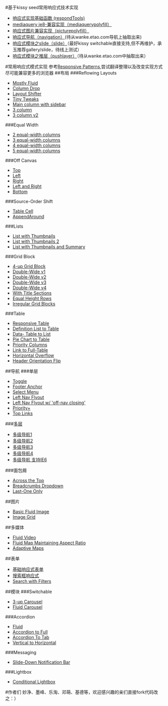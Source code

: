 #基于kissy seed常用响应式技术实现

* [响应式实现基础函数 (respondTools)](/1.0/guide/respondtools.md)
* [mediaquery ie8-兼容实现（mediaquerypolyfill）](/1.0/guide/mediaquerypolyfill.md)
* [响应式图片兼容实现（picturepolyfill）](/1.0/guide/picturepolyfill.md)
* [响应式导航（navigation）](/1.0/guide/navgation.md)(待从wanke.etao.com导航上抽取出来)
* [响应式模块之slide（slide）](/1.0/guide/slide.md)（最好kissy switchable直接支持,但不再维护，承玉推荐gallery/slide，待线上测试）
* [响应式模块之推层（pushlayer）](/1.0/guide/pushlayer.md)（待从wanke.etao.com中抽取出来）


#常用响应式模式实现
参考[Responsive Patterns](http://bradfrost.github.io/this-is-responsive/patterns.html),尝试翻译整理以及改变实现方式尽可能兼容更多的浏览器
##布局
###Reflowing Layouts
- [Mostly Fluid](http://miaojing.github.io/responsive/1.0/demo/layout/Mostly-Fluid.htm)
- [Column Drop](http://miaojing.github.io/responsive/1.0/demo/layout/Column-Drop.htm)
- [Layout Shifter](http://miaojing.github.io/responsive/1.0/demo/layout/Layout-Shifter.htm)
- [Tiny Tweaks](http://miaojing.github.io/responsive/1.0/demo/layout/Tiny-Tweaks.htm)
- [Main column with sidebar](http://miaojing.github.io/responsive/1.0/demo/layout/Main-column-with-sidebar.htm)
- [3 column](http://miaojing.github.io/responsive/1.0/demo/layout/3-Column-Layout.htm)
- [3 column v2](http://miaojing.github.io/responsive/1.0/demo/layout/3-Column-Layout-v2.html)

###Equal Width
- [2 equal-width columns](http://miaojing.github.io/responsive/1.0/demo/layout/2-Equal-Width-Columns.htm)
- [3 equal-width columns](http://miaojing.github.io/responsive/1.0/demo/layout/3-Equal-Width-Columns.htm)
- [4 equal-width columns](http://miaojing.github.io/responsive/1.0/demo/layout/4-Equal-Width-Columns.htm)
- [5 equal-width columns](http://miaojing.github.io/responsive/1.0/demo/layout/5-Equal-Width-Columns.htm)

###Off Canvas
- [Top](http://miaojing.github.io/responsive/1.0/demo/layout/Off-Canvas-Top.htm)
- [Left](http://miaojing.github.io/responsive/1.0/demo/layout/Off-Canvas-Left.htm)
- [Right](http://miaojing.github.io/responsive/1.0/demo/layout/Off-Canvas-Right.htm)
- [Left and Right](http://miaojing.github.io/responsive/1.0/demo/layout/Off-Canvas-Right.htm)
- [Bottom](http://miaojing.github.io/responsive/1.0/demo/layout/layout-offcanvas-footer-nav.html)

###Source-Order Shift
- [Table Cell](http://miaojing.github.io/responsive/1.0/demo/layout/source-table-cell.html)
- [AppendAround](http://miaojing.github.io/responsive/1.0/demo/layout/layout-append-around.html)

###Lists
- [List with Thumbnails](http://miaojing.github.io/responsive/1.0/demo/layout/list-img-text.html)
- [List with Thumbnails 2](http://miaojing.github.io/responsive/1.0/demo/layout/list-img-text-2.html)
- [List with Thumbnails and Summary](http://miaojing.github.io/responsive/1.0/demo/layout/list-img-summary.html)

###Grid Block
- [4-up Grid Block](http://miaojing.github.io/responsive/1.0/demo/layout/img-grid.html)
- [Double-Wide v1](http://miaojing.github.io/responsive/1.0/demo/layout/grid-dw.html)
- [Double-Wide v2](http://miaojing.github.io/responsive/1.0/demo/layout/grid-dw-2.html)
- [Double-Wide v3](http://miaojing.github.io/responsive/1.0/demo/layout/grid-dw-3.html)
- [Double-Wide v4](http://miaojing.github.io/responsive/1.0/demo/layout/grid-dw-4.html)
- [With Title Sections](http://miaojing.github.io/responsive/1.0/demo/layout/grid-title.html)
- [Equal Height Rows](http://miaojing.github.io/responsive/1.0/demo/layout/img-landscape.html)
- [Irregular Grid Blocks](http://miaojing.github.io/responsive/1.0/demo/layout/grid-regular.html)

###Table
- [Responsive Table](http://css-tricks.com/examples/ResponsiveTables/responsive.php)
- [Definition List to Table](http://jsbin.com/arixic)
- [Data- Table to List](http://miaojing.github.io/responsive/1.0/demo/table/un-doing-tables.htm)
- [Pie Chart to Table](http://miaojing.github.io/responsive/1.0/demo/table/responsive-tables-chart.htm)
- [Priority Columns](http://filamentgroup.com/examples/rwd-table-patterns/)
- [Link to Full-Table](http://miaojing.github.io/responsive/1.0/demo/table/responsiveble-tabularcation.htm)
- [Horizontal Overflow](http://miaojing.github.io/responsive/1.0/demo/table/responsive-tables.htm)
- [Header Orientation Flip](http://miaojing.github.io/responsive/1.0/demo/table/responsive-tables-1.htm)

##导航
###单层
- [Toggle](http://miaojing.github.io/responsive/1.0//demo/navigation/Single-Level/Toggle-Navigation.htm)
- [Footer Anchor](http://miaojing.github.io/responsive/1.0//demo/navigation/Single-Level/Footer-Anchor.htm.htm)
- [Select Menu](http://miaojing.github.io/responsive/1.0//demo/navigation/Single-Level/Select-Menu.htm)
- [Left Nav Flyout](http://miaojing.github.io/responsive/1.0//demo/navigation/Single-Level/left-flyout-navigation.htm)
- [Left Nav Flyout w/ 'off-nav closing'](http://miaojing.github.io/responsive/1.0//demo/navigation/Single-Level/The-Left-Nav-Flyout.htm)
- [Priority+](http://miaojing.github.io/responsive/1.0//demo/navigation/Single-Level/Priority+-Navigation.htm)
- [Top Links](http://miaojing.github.io/responsive/1.0//demo/navigation/Single-Level/A-Pen-by-bradfrost.htm)

###[多层](/1.0/guide/multinav.md)
- [多级导航1](http://miaojing.github.io/responsive/1.0/demo/navigation/Multi-Level/multinav-exIE6-1.htm "")
- [多级导航2](http://miaojing.github.io/responsive/1.0/demo/navigation/Multi-Level/multinav-exIE6-3.htm "")
- [多级导航3](http://miaojing.github.io/responsive/1.0/demo/navigation/Multi-Level/multinav-exIE6-5.htm "")
- [多级导航4](http://miaojing.github.io/responsive/1.0/demo/navigation/Multi-Level/multinav-exIE6-6.htm "")
- [多级导航 支持IE6](http://miaojing.github.io/responsive/1.0/demo/navigation/Multi-Level/multinav.htm "")

###面包屑
- [Across the Top](http://miaojing.github.io/responsive/1.0/demo/navigation/Breadcrumbs/Across-the-Top-Breadcrumbs.htm)
- [Breadcrumbs Dropdown](http://miaojing.github.io/responsive/1.0/demo/navigation/Breadcrumbs/Dropdown-Breadcrumbs.htm)
- [Last-One Only](http://miaojing.github.io/responsive/1.0/demo/navigation/Breadcrumbs/Last-One-Only-Breadcrumbs.htm)

##图片
- [Basic Fluid Image](http://miaojing.github.io/responsive/1.0//demo/image/Landscape-Image.htm)
- [Image Grid](http://miaojing.github.io/responsive/1.0/demo/image/Image-Grid.htm)

##多媒体
- [Fluid Video](http://miaojing.github.io/responsive/1.0//demo/media/Fluid-Video.htm)
- [Fluid Map Maintaining Aspect Ratio](http://miaojing.github.io/responsive/1.0/demo/media/Fluid-Map-Maintaining-Aspect-Ratio.htm)
- [Adaptive Maps](http://miaojing.github.io/responsive/1.0/demo/media/Adaptive-Map.htm)

##表单
- [基础响应式表单](http://miaojing.github.io/responsive/1.0/demo/sampleform.html "基础响应式表单")
- [搜索框响应式](http://miaojing.github.io/responsive/1.0/demo/searchform.html "搜索框响应式")
- [Search with Filters](http://miaojing.github.io/responsive/1.0/demo/form/Filtered-Search-RWD-Pattern.htm)

##模块
###Switchable
 - [3-up Carousel](http://miaojing.github.io/responsive/1.0/demo/modules/3-up-Carousel.htm)
 - [Fluid Carousel](http://miaojing.github.io/responsive/1.0/demo/modules/Fluid-Carousel.htm)

###Accordion
- [Fluid](http://miaojing.github.io/responsive/1.0/demo/modules/fluid-Accordion.htm)
- [Accordion to Full](http://miaojing.github.io/responsive/1.0/demo/modules/Accordion-to-Full.htm)
- [Accordion To Tab](http://miaojing.github.io/responsive/1.0/demo/modules/Responsive-Accordian-to-Tabs.htm)
- [Vertical to Horizontal](http://miaojing.github.io/responsive/1.0/demo/modules/Responsive-Accordian-to-Accordian.htm)

###Messaging
- [Slide-Down Notification Bar](http://miaojing.github.io/responsive/1.0/demo/modules/Slide-Down-Notification-Bar.htm)

###Lightbox
- [Conditional Lightbox](http://miaojing.github.io/responsive/1.0/demo/modules/Conditional-Lightbox-for-Responsive-Design.htm)

#作者们
妙净、墨峰、乐淘、邓萌、基德等，欢迎感兴趣的亲们直接fork代码改之：）
